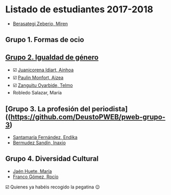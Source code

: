 # Listado de estudiantes 2017-2018

<!-- formato con el que incluir tu nombre y link -->
- [Berasategi Zeberio, Miren](http://mberasategi.github.io)

## Grupo 1. Formas de ocio
<!-- aquí el listado de miembros del grupo 1 -->


## [Grupo 2. Igualdad de género](https://github.com/DeustoPWEB/pweb-grupo-2)
<!-- aquí el listado de miembros del grupo 2 -->
- :ballot_box_with_check: [Juanicorena Idiart, Ainhoa](http://ajuanicorena.github.io)
- :ballot_box_with_check: [Paulin Monfort, Aizea](http://aizeapaulin.github.io)
- :ballot_box_with_check: [Zanguitu Oyarbide, Telmo](http://telmoco.github.io)
- Robledo Salazar, María 

## [Grupo 3. La profesión del periodista]((https://github.com/DeustoPWEB/pweb-grupo-3)
<!-- aquí el listado de miembros del grupo 3 -->
- [Santamaría Fernández, Endika](http://endikasantamaria1.github.io)
- [Bermudez Sandín, Inaxio](http://inaxiobermudez.github.io)

## Grupo 4. Diversidad Cultural
<!-- aquí el listado de miembros del grupo 4 -->
- [Jaén Huete, María](http://mjaenh.github.io)
- [Franco Gómez, Rocío](http://rfranco.github.io)

:ballot_box_with_check: Quienes ya habéis recogido la pegatina :wink:
